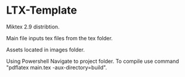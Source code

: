 # LTX-Template

Miktex 2.9 distribtion.

Main file inputs tex files from the tex folder.

Assets located in images folder.

Using Powershell
Navigate to project folder.
To compile use command "pdflatex main.tex -aux-directory=build\".
